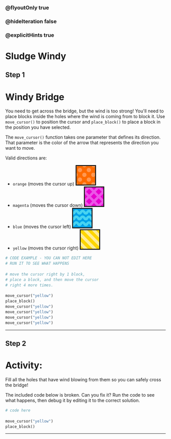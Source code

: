 ### @flyoutOnly true
### @hideIteration false
### @explicitHints true

# Sludge Windy

## Step 1
# Windy Bridge

You need to get across the bridge, but the wind is too strong! You'll need to place blocks inside the holes where the wind is coming from to block it. Use `move_cursor()` to position the cursor and `place_block()` to place a block in the position you have selected.

The `move_cursor()` function takes one parameter that defines its direction. That parameter is the color of the arrow that represents the direction you want to move.

Valid directions are:
- `orange` (moves the cursor up) ![Orange Arrow](img/orange_arrow.png "Orange Arrow")
- `magenta` (moves the cursor down)  ![Magenta Arrow](img/magenta_arrow.png "Magenta Arrow")
- `blue` (moves the cursor left)  ![Blue Arrow](img/blue_arrow.png "Blue Arrow")
- `yellow` (moves the cursor right)  ![Yellow Arrow](img/yellow_arrow.png "Yellow Arrow")

```python
# CODE EXAMPLE - YOU CAN NOT EDIT HERE
# RUN IT TO SEE WHAT HAPPENS

# move the cursor right by 1 block,
# place a block, and then move the cursor 
# right 4 more times.

move_cursor("yellow")
place_block()
move_cursor("yellow")
move_cursor("yellow")
move_cursor("yellow")
move_cursor("yellow")
```

---

## Step 2
# Activity:

Fill all the holes that have wind blowing from them so you can safely cross the bridge!

The included code below is broken. Can you fix it? Run the code to see what happens, then debug it by editing it to the correct solution.

```python
# code here

move_cursor("yellow")
place_block()
```

---

